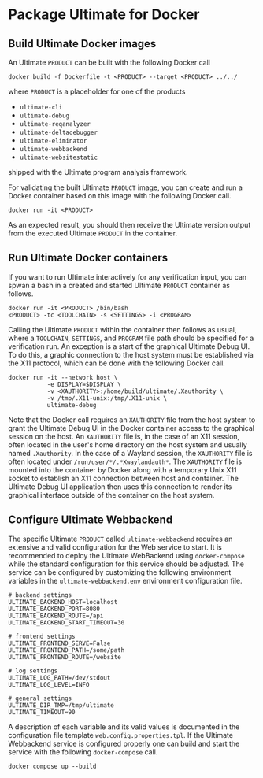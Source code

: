 # Package Ultimate for Docker

## Build Ultimate Docker images
An Ultimate `PRODUCT` can be built with the following Docker call

```shell
docker build -f Dockerfile -t <PRODUCT> --target <PRODUCT> ../../
```

where `PRODUCT` is a placeholder for one of the products

  - `ultimate-cli`
  - `ultimate-debug`
  - `ultimate-reqanalyzer`
  - `ultimate-deltadebugger`
  - `ultimate-eliminator`
  - `ultimate-webbackend`
  - `ultimate-websitestatic`

shipped with the Ultimate program analysis framework.

For validating the built Ultimate `PRODUCT` image, you can create and run a Docker container based on this image with the following Docker call.
```shell
docker run -it <PRODUCT>
```
As an expected result, you should then receive the Ultimate version output from the executed Ultimate `PRODUCT` in the container.


## Run Ultimate Docker containers

If you want to run Ultimate interactively for any verification input, you can spwan a bash in a created and started Ultimate `PRODUCT` container as follows.
```shell
docker run -it <PRODUCT> /bin/bash
<PRODUCT> -tc <TOOLCHAIN> -s <SETTINGS> -i <PROGRAM>
```
Calling the Ultimate `PRODUCT` within the container then follows as usual, where a `TOOLCHAIN`, `SETTINGS`, and `PROGRAM` file path should be specified for a verification run.
An exception is a start of the graphical Ultimate Debug UI.
To do this, a graphic connection to the host system must be established via the X11 protocol, which can be done with the following Docker call.
```shell
docker run -it --network host \
           -e DISPLAY=$DISPLAY \
           -v <XAUTHORITY>:/home/build/ultimate/.Xauthority \
           -v /tmp/.X11-unix:/tmp/.X11-unix \
           ultimate-debug
```
Note that the Docker call requires an `XAUTHORITY` file from the host system to grant the Ultimate Debug UI in the Docker container access to the graphical session on the host.
An `XAUTHORITY` file is, in the case of an X11 session, often located in the user's home directory on the host system and usually named `.Xauthority`.
In the case of a Wayland session, the `XAUTHORITY` file is often located under `/run/user/*/.*Xwaylandauth*`.
The `XAUTHORITY` file is mounted into the container by Docker along with a temporary Unix X11 socket to establish an X11 connection between host and container.
The Ultimate Debug UI application then uses this connection to render its graphical interface outside of the container on the host system.


## Configure Ultimate Webbackend

The specific Ultimate `PRODUCT` called `ultimate-webbackend` requires an extensive and valid configuration for the Web service to start.
It is recommended to deploy the Ultimate WebBackend using `docker-compose` while the standard configuration for this service should be adjusted.
The service can be configured by customizing the following environment variables in the `ultimate-webbackend.env` environment configuration file.
```
# backend settings
ULTIMATE_BACKEND_HOST=localhost
ULTIMATE_BACKEND_PORT=8080
ULTIMATE_BACKEND_ROUTE=/api
ULTIMATE_BACKEND_START_TIMEOUT=30

# frontend settings
ULTIMATE_FRONTEND_SERVE=False
ULTIMATE_FRONTEND_PATH=/some/path
ULTIMATE_FRONTEND_ROUTE=/website

# log settings
ULTIMATE_LOG_PATH=/dev/stdout
ULTIMATE_LOG_LEVEL=INFO

# general settings
ULTIMATE_DIR_TMP=/tmp/ultimate
ULTIMATE_TIMEOUT=90
```
A description of each variable and its valid values is documented in the configuration file template `web.config.properties.tpl`.
If the Ultimate Webbackend service is configured properly one can build and start the service with the following `docker-compose` call.
```shell
docker compose up --build
```

